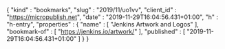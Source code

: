 {
  "kind" : "bookmarks",
  "slug" : "2019/11/uo1vv",
  "client_id" : "https://micropublish.net",
  "date" : "2019-11-29T16:04:56.431+01:00",
  "h" : "h-entry",
  "properties" : {
    "name" : [ "Jenkins Artwork and Logos" ],
    "bookmark-of" : [ "https://jenkins.io/artwork/" ],
    "published" : [ "2019-11-29T16:04:56.431+01:00" ]
  }
}
